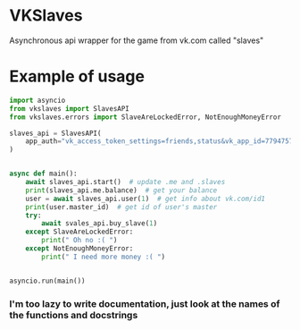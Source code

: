 # VKSlaves
Asynchronous api wrapper for the game from vk.com called "slaves"

# Example of usage
```python
import asyncio
from vkslaves import SlavesAPI
from vkslaves.errors import SlaveAreLockedError, NotEnoughMoneyError

slaves_api = SlavesAPI(
    app_auth="vk_access_token_settings=friends,status&vk_app_id=7794757..."
)


async def main():
    await slaves_api.start()  # update .me and .slaves
    print(slaves_api.me.balance)  # get your balance
    user = await slaves_api.user(1)  # get info about vk.com/id1
    print(user.master_id)  # get id of user's master
    try:
        await svales_api.buy_slave(1)
    except SlaveAreLockedError:
        print(" Oh no :( ")
    except NotEnoughMoneyError:
        print(" I need more money :( ")


asyncio.run(main())
```

### I'm too lazy to write documentation, just look at the names of the functions and docstrings